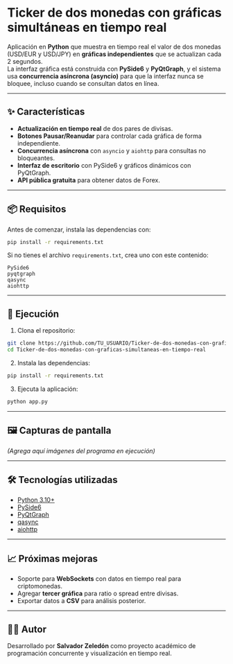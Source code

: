 # Ticker de dos monedas con gráficas simultáneas en tiempo real

Aplicación en **Python** que muestra en tiempo real el valor de dos monedas (USD/EUR y USD/JPY) en **gráficas independientes** que se actualizan cada 2 segundos.  
La interfaz gráfica está construida con **PySide6** y **PyQtGraph**, y el sistema usa **concurrencia asíncrona (asyncio)** para que la interfaz nunca se bloquee, incluso cuando se consultan datos en línea.

---

## ✨ Características

- **Actualización en tiempo real** de dos pares de divisas.
- **Botones Pausar/Reanudar** para controlar cada gráfica de forma independiente.
- **Concurrencia asíncrona** con `asyncio` y `aiohttp` para consultas no bloqueantes.
- **Interfaz de escritorio** con PySide6 y gráficos dinámicos con PyQtGraph.
- **API pública gratuita** para obtener datos de Forex.

---

## 📦 Requisitos

Antes de comenzar, instala las dependencias con:

```bash
pip install -r requirements.txt
```

Si no tienes el archivo `requirements.txt`, crea uno con este contenido:

```
PySide6
pyqtgraph
qasync
aiohttp
```

---

## 🚀 Ejecución

1. Clona el repositorio:

```bash
git clone https://github.com/TU_USUARIO/Ticker-de-dos-monedas-con-graficas-simultaneas-en-tiempo-real.git
cd Ticker-de-dos-monedas-con-graficas-simultaneas-en-tiempo-real
```

2. Instala las dependencias:

```bash
pip install -r requirements.txt
```

3. Ejecuta la aplicación:

```bash
python app.py
```

---

## 🖼 Capturas de pantalla

*(Agrega aquí imágenes del programa en ejecución)*

---

## 🛠 Tecnologías utilizadas

- [Python 3.10+](https://www.python.org/)
- [PySide6](https://pypi.org/project/PySide6/)
- [PyQtGraph](https://www.pyqtgraph.org/)
- [qasync](https://pypi.org/project/qasync/)
- [aiohttp](https://docs.aiohttp.org/en/stable/)

---

## 📈 Próximas mejoras

- Soporte para **WebSockets** con datos en tiempo real para criptomonedas.
- Agregar **tercer gráfica** para ratio o spread entre divisas.
- Exportar datos a **CSV** para análisis posterior.

---

## 👨‍💻 Autor

Desarrollado por **Salvador Zeledón** como proyecto académico de programación concurrente y visualización en tiempo real.
